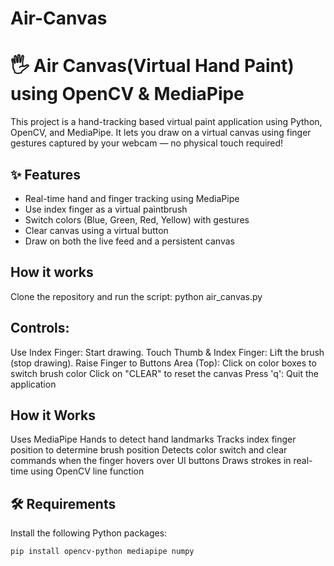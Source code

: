 # Air-Canvas
# 🖐️ Air Canvas(Virtual Hand Paint) using OpenCV & MediaPipe
This project is a hand-tracking based virtual paint application using Python, OpenCV, and MediaPipe. It lets you draw on a virtual canvas using finger gestures captured by your webcam — no physical touch required!

## ✨ Features
- Real-time hand and finger tracking using MediaPipe
- Use index finger as a virtual paintbrush
- Switch colors (Blue, Green, Red, Yellow) with gestures
- Clear canvas using a virtual button
- Draw on both the live feed and a persistent canvas

## How it works
Clone the repository and run the script:
python air_canvas.py

## Controls:
Use Index Finger: Start drawing.
Touch Thumb & Index Finger: Lift the brush (stop drawing).
Raise Finger to Buttons Area (Top):
    Click on color boxes to switch brush color
    Click on "CLEAR" to reset the canvas
Press 'q': Quit the application

## How it Works
Uses MediaPipe Hands to detect hand landmarks
Tracks index finger position to determine brush position
Detects color switch and clear commands when the finger hovers over UI buttons
Draws strokes in real-time using OpenCV line function

## 🛠️ Requirements 
Install the following Python packages:
```bash
pip install opencv-python mediapipe numpy



